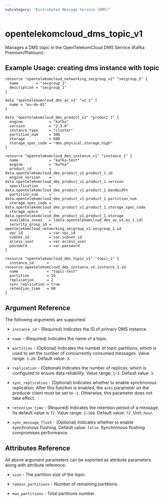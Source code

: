 ```yaml
---
subcategory: "Distributed Message Service (DMS)"
---
```


# opentelekomcloud_dms_topic_v1

Manages a DMS topic in the OpenTelekomCloud DMS Service (Kafka Premium/Platinum).

## Example Usage: creating dms instance with topic

```hcl
resource "opentelekomcloud_networking_secgroup_v2" "secgroup_1" {
  name        = "secgroup_1"
  description = "secgroup_1"
}

data "opentelekomcloud_dms_az_v1" "az_1" {
  name = "eu-de-01"
}

data "opentelekomcloud_dms_product_v1" "product_1" {
  engine            = "kafka"
  version           = "2.3.0"
  instance_type     = "cluster"
  partition_num     = 300
  storage           = 600
  storage_spec_code = "dms.physical.storage.high"
}

resource "opentelekomcloud_dms_instance_v1" "instance_1" {
  name              = "kafka-test"
  engine            = "kafka"
  product_id        = data.opentelekomcloud_dms_product_v1.product_1.id
  engine_version    = data.opentelekomcloud_dms_product_v1.product_1.version
  specification     = data.opentelekomcloud_dms_product_v1.product_1.bandwidth
  partition_num     = data.opentelekomcloud_dms_product_v1.product_1.partition_num
  storage_spec_code = data.opentelekomcloud_dms_product_v1.product_1.storage_spec_code
  storage_space     = data.opentelekomcloud_dms_product_v1.product_1.storage
  available_zones   = [data.opentelekomcloud_dms_az_v1.az_1.id]
  security_group_id = opentelekomcloud_networking_secgroup_v2.secgroup_1.id
  vpc_id            = var.vpc_id
  subnet_id         = var.subnet_id
  access_user       = var.access_user
  password          = var.password
}

resource "opentelekomcloud_dms_topic_v1" "topic_1" {
  instance_id      = resource.opentelekomcloud_dms_instance_v1.instance_1.id
  name             = "topic-test"
  partition        = 10
  replication      = 2
  sync_replication = true
  retention_time   = 80
}
```

## Argument Reference

The following arguments are supported:

* `instance_id` - (Required) Indicates the ID of primary DMS instance.

* `name` - (Required) Indicates the name of a topic.

* `partition` - (Optional) Indicates the number of topic partitions,
  which is used to set the number of concurrently consumed messages.
  Value range: `1–20`. Default value: `3`.

* `replication` - (Optional) Indicates the number of replicas,
  which is configured to ensure data reliability.
  Value range: `1–3`. Default value: `3`.

* `sync_replication` - (Optional) Indicates whether to enable synchronous replication.
  After this function is enabled, the `acks` parameter on the producer client must be set to `–1`.
  Otherwise, this parameter does not take effect.

* `retention_time` - (Required) Indicates the retention period of a message. Its default value is `72`.
  Value range: `1–168`. Default value: `72`. Unit: `hour`.

* `sync_message_flush` - (Optional) Indicates whether to enable synchronous flushing.
  Default value: `false`. Synchronous flushing compromises performance.


## Attributes Reference

All above argument parameters can be exported as attribute parameters along with attribute reference.

* `size` - The partition size of the topic.

* `remain_partitions` - Number of remaining partitions.

* `max_partitions` - Total partitions number.
